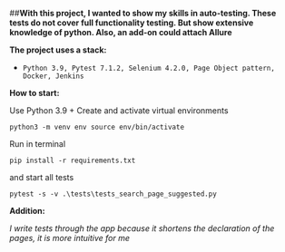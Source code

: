 ##**With this project, I wanted to show my skills in auto-testing. These tests do not cover full functionality testing. But show extensive knowledge of python. Also, an add-on could attach Allure**

**The project uses a stack:**

- `Python 3.9, Pytest 7.1.2, Selenium 4.2.0, Page Object pattern, Docker, Jenkins`

**How to start:**

Use Python 3.9 + Create and activate virtual environments

`python3 -m venv env
source env/bin/activate`

Run in terminal

`pip install -r requirements.txt`

and start all tests

`pytest -s -v .\tests\tests_search_page_suggested.py`

**Addition:**

_I write tests through the app because it shortens the declaration of the pages, it is more intuitive for me_